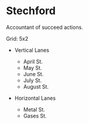 # Stechford

Accountant of succeed actions.

Grid: 5x2

* Vertical Lanes
    - April St.
    - May St.
    - June St.
    - July St.
    - August St.

* Horizontal Lanes
    - Metal St.
    - Gases St.
